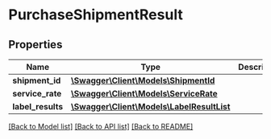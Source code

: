 # PurchaseShipmentResult

## Properties

Name | Type | Description | Notes
------------ | ------------- | ------------- | -------------
**shipment_id** | [**\Swagger\Client\Models\ShipmentId**](ShipmentId.md) |  |
**service_rate** | [**\Swagger\Client\Models\ServiceRate**](ServiceRate.md) |  |
**label_results** | [**\Swagger\Client\Models\LabelResultList**](LabelResultList.md) |  |

[[Back to Model list]](../../README.md#documentation-for-models) [[Back to API list]](../../README.md#documentation-for-api-endpoints) [[Back to README]](../../README.md)

